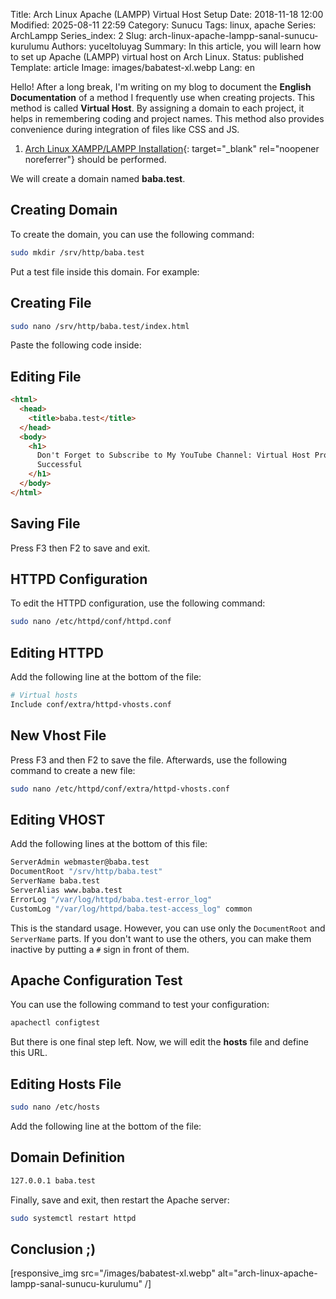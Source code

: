 Title: Arch Linux Apache (LAMPP) Virtual Host Setup
Date: 2018-11-18 12:00
Modified: 2025-08-11 22:59
Category: Sunucu
Tags: linux, apache
Series: ArchLampp
Series_index: 2
Slug: arch-linux-apache-lampp-sanal-sunucu-kurulumu
Authors: yuceltoluyag
Summary: In this article, you will learn how to set up Apache (LAMPP) virtual host on Arch Linux.
Status: published
Template: article
Image: images/babatest-xl.webp
Lang: en

Hello! After a long break, I'm writing on my blog to document the **English Documentation** of a method I frequently use when creating projects. This method is called **Virtual Host**. By assigning a domain to each project, it helps in remembering coding and project names. This method also provides convenience during integration of files like CSS and JS.

1. [Arch Linux XAMPP/LAMPP Installation](/tr/arch-linux-lampp-kurulumu-php7x-mariadb-mysql-phpmyadmin){: target="\_blank" rel="noopener noreferrer"} should be performed.

We will create a domain named **baba.test**.

## Creating Domain

To create the domain, you can use the following command:

```bash
sudo mkdir /srv/http/baba.test
```

Put a test file inside this domain. For example:

## Creating File

```bash
sudo nano /srv/http/baba.test/index.html
```

Paste the following code inside:

## Editing File

```html
<html>
  <head>
    <title>baba.test</title>
  </head>
  <body>
    <h1>
      Don't Forget to Subscribe to My YouTube Channel: Virtual Host Process
      Successful
    </h1>
  </body>
</html>
```

## Saving File

Press F3 then F2 to save and exit.

## HTTPD Configuration

To edit the HTTPD configuration, use the following command:

```bash
sudo nano /etc/httpd/conf/httpd.conf
```

## Editing HTTPD

Add the following line at the bottom of the file:

```bash
# Virtual hosts
Include conf/extra/httpd-vhosts.conf
```

## New Vhost File

Press F3 and then F2 to save the file. Afterwards, use the following command to create a new file:

```bash
sudo nano /etc/httpd/conf/extra/httpd-vhosts.conf
```

## Editing VHOST

Add the following lines at the bottom of this file:

```bash
ServerAdmin webmaster@baba.test
DocumentRoot "/srv/http/baba.test"
ServerName baba.test
ServerAlias www.baba.test
ErrorLog "/var/log/httpd/baba.test-error_log"
CustomLog "/var/log/httpd/baba.test-access_log" common
```

This is the standard usage. However, you can use only the `DocumentRoot` and `ServerName` parts. If you don't want to use the others, you can make them inactive by putting a `#` sign in front of them.

## Apache Configuration Test

You can use the following command to test your configuration:

```bash
apachectl configtest
```

But there is one final step left. Now, we will edit the **hosts** file and define this URL.

## Editing Hosts File

```bash
sudo nano /etc/hosts
```

Add the following line at the bottom of the file:

## Domain Definition

```bash
127.0.0.1 baba.test
```

Finally, save and exit, then restart the Apache server:

```bash
sudo systemctl restart httpd
```

## Conclusion ;)

[responsive_img src="/images/babatest-xl.webp" alt="arch-linux-apache-lampp-sanal-sunucu-kurulumu" /]
